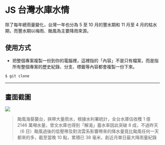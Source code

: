 # JS 台灣水庫水情

除了每年總雨量變化，台灣一年也分為 5 至 10 月的豐水期和 11 月至 4 月的枯水期，而豐水期以梅雨、颱風為主要降雨來源。

## 使用方式
- 把整個專案複製一份到你的電腦裡，這裡指的「內容」不是只有檔案，而是指所有整個專案的歷史紀錄、分支、標籤等內容都會複製一份下來。
```sh
$ git clone
```

----

## 畫面截圖
![](https://i.imgur.com/LEQ28S6.png)
> 颱風海葵襲台，挾帶大量雨水，根據水利署統計，全台水庫估收穫 1 億 2146 萬噸水量，曾文水庫也得到「解渴」蓄水率因此突破 8 成，不過昨天（6 日）颱風過後的低壓帶及對流雲系影響帶來的降水量竟比颱風任何一天都來的多，截至當晚 10 點，累積已 38 毫米，創近月單日最大降雨量紀錄
